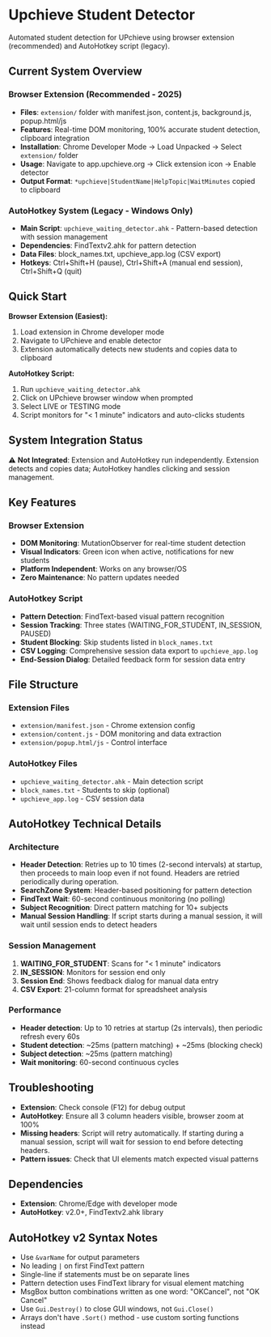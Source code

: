 # Upchieve Student Detector

Automated student detection for UPchieve using browser extension (recommended) and AutoHotkey script (legacy).

## Current System Overview

### Browser Extension (Recommended - 2025)
- **Files**: `extension/` folder with manifest.json, content.js, background.js, popup.html/js
- **Features**: Real-time DOM monitoring, 100% accurate student detection, clipboard integration
- **Installation**: Chrome Developer Mode → Load Unpacked → Select `extension/` folder
- **Usage**: Navigate to app.upchieve.org → Click extension icon → Enable detector
- **Output Format**: `*upchieve|StudentName|HelpTopic|WaitMinutes` copied to clipboard

### AutoHotkey System (Legacy - Windows Only)
- **Main Script**: `upchieve_waiting_detector.ahk` - Pattern-based detection with session management
- **Dependencies**: FindTextv2.ahk for pattern detection
- **Data Files**: block_names.txt, upchieve_app.log (CSV export)
- **Hotkeys**: Ctrl+Shift+H (pause), Ctrl+Shift+A (manual end session), Ctrl+Shift+Q (quit)

## Quick Start

**Browser Extension (Easiest):**
1. Load extension in Chrome developer mode
2. Navigate to UPchieve and enable detector
3. Extension automatically detects new students and copies data to clipboard

**AutoHotkey Script:**
1. Run `upchieve_waiting_detector.ahk`
2. Click on UPchieve browser window when prompted
3. Select LIVE or TESTING mode
4. Script monitors for "< 1 minute" indicators and auto-clicks students

## System Integration Status
⚠️ **Not Integrated**: Extension and AutoHotkey run independently. Extension detects and copies data; AutoHotkey handles clicking and session management.

## Key Features

### Browser Extension
- **DOM Monitoring**: MutationObserver for real-time student detection
- **Visual Indicators**: Green icon when active, notifications for new students
- **Platform Independent**: Works on any browser/OS
- **Zero Maintenance**: No pattern updates needed

### AutoHotkey Script
- **Pattern Detection**: FindText-based visual pattern recognition
- **Session Tracking**: Three states (WAITING_FOR_STUDENT, IN_SESSION, PAUSED)
- **Student Blocking**: Skip students listed in `block_names.txt`
- **CSV Logging**: Comprehensive session data export to `upchieve_app.log`
- **End-Session Dialog**: Detailed feedback form for session data entry

## File Structure

### Extension Files
- `extension/manifest.json` - Chrome extension config
- `extension/content.js` - DOM monitoring and data extraction
- `extension/popup.html/js` - Control interface

### AutoHotkey Files
- `upchieve_waiting_detector.ahk` - Main detection script
- `block_names.txt` - Students to skip (optional)
- `upchieve_app.log` - CSV session data

## AutoHotkey Technical Details

### Architecture
- **Header Detection**: Retries up to 10 times (2-second intervals) at startup, then proceeds to main loop even if not found. Headers are retried periodically during operation.
- **SearchZone System**: Header-based positioning for pattern detection
- **FindText Wait**: 60-second continuous monitoring (no polling)
- **Subject Recognition**: Direct pattern matching for 10+ subjects
- **Manual Session Handling**: If script starts during a manual session, it will wait until session ends to detect headers

### Session Management
1. **WAITING_FOR_STUDENT**: Scans for "< 1 minute" indicators
2. **IN_SESSION**: Monitors for session end only
3. **Session End**: Shows feedback dialog for manual data entry
4. **CSV Export**: 21-column format for spreadsheet analysis

### Performance
- **Header detection**: Up to 10 retries at startup (2s intervals), then periodic refresh every 60s
- **Student detection**: ~25ms (pattern matching) + ~25ms (blocking check)
- **Subject detection**: ~25ms (pattern matching)
- **Wait monitoring**: 60-second continuous cycles

## Troubleshooting
- **Extension**: Check console (F12) for debug output
- **AutoHotkey**: Ensure all 3 column headers visible, browser zoom at 100%
- **Missing headers**: Script will retry automatically. If starting during a manual session, script will wait for session to end before detecting headers.
- **Pattern issues**: Check that UI elements match expected visual patterns

## Dependencies
- **Extension**: Chrome/Edge with developer mode
- **AutoHotkey**: v2.0+, FindTextv2.ahk library

## AutoHotkey v2 Syntax Notes
- Use `&varName` for output parameters
- No leading `|` on first FindText pattern
- Single-line if statements must be on separate lines
- Pattern detection uses FindText library for visual element matching
- MsgBox button combinations written as one word: "OKCancel", not "OK Cancel"
- Use `Gui.Destroy()` to close GUI windows, not `Gui.Close()`
- Arrays don't have `.Sort()` method - use custom sorting functions instead